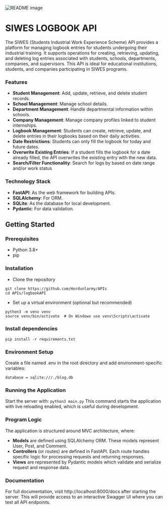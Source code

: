 <picture> <source media="(prefers-color-scheme: dark)" srcset="https://i.imgur.com/HYdh2YO.png"> <source media="(prefers-color-scheme: light)" srcset="https://i.imgur.com/HYdh2YO.png"> <img alt="README image" src="https://i.imgur.com/HYdh2YO.png"> </picture>

# SIWES LOGBOOK API
The SIWES (Students Industrial Work Experience Scheme) API provides a platform for managing logbook entries for students undergoing their industrial training. It supports operations for creating, retrieving, updating, and deleting log entries associated with students, schools, departments, companies, and supervisors. This API is ideal for educational institutions, students, and companies participating in SIWES programs.

### Features
* **Student Management**: Add, update, retrieve, and delete student records.
* **School Management**: Manage school details.
* **Department Management**: Handle departmental information within schools.
* **Company Management**: Manage company profiles linked to student internships.
* **Logbook Management**: Students can create, retrieve, update, and delete entries in their logbooks based on their daily activities.
* **Date Restrictions**: Students can only fill the logbook for today and future dates.
* **Overwrite Existing Entries**: If a student fills the logbook for a date already filled, the API overwrites the existing entry with the new data.
* **Search/Filter Functionality**: Search for logs by based on date range and/or work status

### Technology Stack
* **FastAPI**: As the web framework for building APIs.
* **SQLAlchemy**: For ORM.
* **SQLite**: As the database for local development.
* **Pydantic**: For data validation.

## Getting Started

### Prerequisites
- Python 3.8+
- pip

### Installation
- Clone the repository
```
git clone https://github.com/Hordunlarmy/APIs
cd APIs/logbookAPI
```
- Set up a virtual environment (optional but recommended)
```
python3 -m venv venv
source venv/bin/activate  # On Windows use venv\Scripts\activate
```
### Install dependencies
`pip install -r requirements.txt`

### Environment Setup
Create a file named .env in the root directory and add environment-specific variables:
```
database = sqlite:///./blog.db
```
### Running the Application
Start the server with:
`python3 main.py`
This command starts the application with live reloading enabled, which is useful during development.

### Program Logic
The application is structured around MVC architecture, where:

* **Models** are defined using SQLAlchemy ORM. These models represent User, Post, and Comment.
* **Controllers** (or routes) are defined in FastAPI. Each route handles specific logic for processing requests and returning responses.
* **Views** are represented by Pydantic models which validate and serialize request and response data.

### Documentation
For full documentation, visit http://localhost:8000/docs after starting the server. This will provide access to an interactive Swagger UI where you can test all API endpoints.
